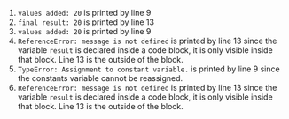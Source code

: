 1. `values added: 20` is printed by line 9
2. `final result: 20` is printed by line 13
3. `values added: 20` is printed by line 9
4. `ReferenceError: message is not defined` is printed by line 13 since the variable `result` is declared inside a code block, it is only visible inside that block. Line 13 is the outside of the block.
5. `TypeError: Assignment to constant variable.` is printed by line 9 since the constants variable cannot be reassigned. 
6. `ReferenceError: message is not defined` is printed by line 13 since the variable `result` is declared inside a code block, it is only visible inside that block. Line 13 is the outside of the block.
